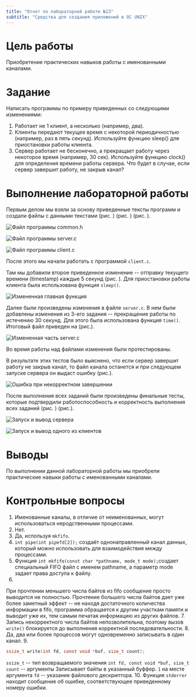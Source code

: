 ```yaml
---
title: "Отчет по лабораторной работе №13"
subtitle: "Средства для создания приложений в ОС UNIX"
---
```


# Цель работы

Приобретение практических навыков работы с именованными каналами.

# Задание

Написать программы по примеру приведенных со следующими изменениями:
1. Работает не 1 клиент, а несколько (например, два).
2. Клиенты передают текущее время с некоторой периодичностью (например, раз в пять секунд). Используйте функцию sleep() для приостановки работы клиента.
3. Сервер работает не бесконечно, а прекращает работу через некоторое время (например, 30 сек). Используйте функцию clock() для определения времени работы сервера. Что будет в случае, если сервер завершит работу, не закрыв канал?

# Выполнение лабораторной работы

Первым делом мы взяли за основу приведенные тексты программ и создали файлы с данными текстами (рис. ) (рис. ) (рис. ).

![Файл программы `common.h`](image/s-1653993293.png)

![Файл программы `server.c`](image/s-1653993365.png)

![Файл программы `client.c`](image/s-1653993398.png)

После этого мы начали работать с программой `client.c`.

Там мы добавили второе приведенное изменение -- отправку текущего времени (timestamp) каждые 5 секунд (рис. ). Для приостановки работы клиента была использована функция `sleep()`.

![Измененная главная функция](image/s-1653993445.png)

Далее были произведены изменения в файле `server.c`. В нем были добавлены изменения из 3-его задания -- прекращение работы по истечению 30 секунд. Для этого была использована функция `time()`. Итоговый файл приведен на (рис.).

![Измененная часть `server.c`](image/s-1653993489.png)

Во время работы над файлами изменения были протестированы.

В результате этих тестов было выяснено, что если сервер завершит работу не закрыв канал, то файл канала останется и при следующем запуске сервера он выдаст ошибку (рис.).

![Ошибка при некорректном завершении](image/s-1653993524.png)

После выполнения всех заданий были произведены финальные тесты, которые подтвердили работоспособность и корректность выполнения всех заданий (рис. ) (рис.).

![Запуск и вывод сервера](image/s-1653993562.png)

![Запуск и вывод одного из клиентов](image/s-1653993600.png)

# Выводы

По выполнении данной лабораторной работы мы приобрели практические навыки работы с именованными каналами.

# Контрольные вопросы

1. Именованные каналы, в отличие от неименованных, могут использоваться неродственными процессами.
2. Нет.
3. Да, используя `mkfifo`.
4. `int pipe(int pipefd[2]);` создаёт однонаправленный канал данных, который можно использовать для взаимодействия между процессами.
5. Функция `int mkfifo(const char *pathname, mode_t mode);`создает специальный FIFO файл с именем pathname, а параметр mode задает права доступа к файлу.
6. 
При прочтении меньшего числа байтов из fifo сообщение просто выводится не полностью. 
Прочтение большего числа байтов дает уже более заметный эффект -- не находя достаточного количества информации в fifo, программа обращается к другим участкам памяти и выводит уже их, тем самым печатая информацию из других файлов.
7. Запись некорректного числа байтов непозволительна, поэтому вызов `write()` блокируется до выполнения корректной последовательности.
8. Да, два или более процессов могут одновременно записывать в один канал.
9. 
```c
ssize_t write(int fd, const void *buf, size_t count);
```
`ssize_t` -- тип возвращаемого значения
`int fd, const void *buf, size_t count` -- аргументы
Записывает байты в указанный буффер.
`1` на месте аргумента `fd` -- указание файлового дескриптора.
10. Функция `stderror` находит сообщение об ошибке, соответствующее приведенному номеру ошибки.